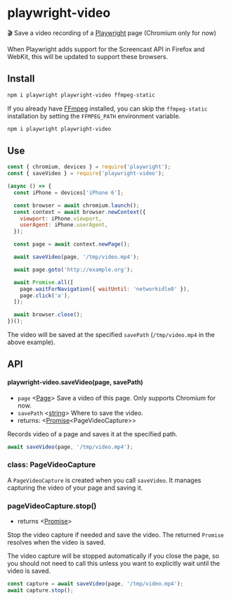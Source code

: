# playwright-video

🎬 Save a video recording of a [Playwright](https://github.com/microsoft/playwright) page (Chromium only for now)

When Playwright adds support for the Screencast API in Firefox and WebKit, this will be updated to support these browsers.

## Install

```sh
npm i playwright playwright-video ffmpeg-static
```

If you already have [FFmpeg](https://www.ffmpeg.org) installed, you can skip the `ffmpeg-static` installation by setting the `FFMPEG_PATH` environment variable.

```sh
npm i playwright playwright-video
```

## Use

```js
const { chromium, devices } = require('playwright');
const { saveVideo } = require('playwright-video');

(async () => {
  const iPhone = devices['iPhone 6'];

  const browser = await chromium.launch();
  const context = await browser.newContext({
    viewport: iPhone.viewport,
    userAgent: iPhone.userAgent,
  });

  const page = await context.newPage();

  await saveVideo(page, '/tmp/video.mp4');

  await page.goto('http://example.org');

  await Promise.all([
    page.waitForNavigation({ waitUntil: 'networkidle0' }),
    page.click('a'),
  ]);

  await browser.close();
})();
```

The video will be saved at the specified `savePath` (`/tmp/video.mp4` in the above example).

## API

#### playwright-video.saveVideo(page, savePath)

- `page` <[Page]> Save a video of this page. Only supports Chromium for now.
- `savePath` <[string]> Where to save the video.
- returns: <[Promise]\<PageVideoCapture>>

Records video of a page and saves it at the specified path.

```js
await saveVideo(page, '/tmp/video.mp4');
```

### class: PageVideoCapture

A `PageVideoCapture` is created when you call `saveVideo`. It manages capturing the video of your page and saving it.

### pageVideoCapture.stop()

- returns <[Promise]>

Stop the video capture if needed and save the video. The returned `Promise` resolves when the video is saved.

The video capture will be stopped automatically if you close the page, so you should not need to call this unless you want to explicitly wait until the video is saved.

```js
const capture = await saveVideo(page, '/tmp/video.mp4');
await capture.stop();
```

[object]: https://developer.mozilla.org/en-US/docs/Web/JavaScript/Reference/Global_Objects/Object 'Object'
[page]: https://github.com/microsoft/playwright/blob/master/docs/api.md#class-page 'Page'
[promise]: https://developer.mozilla.org/en-US/docs/Web/JavaScript/Reference/Global_Objects/Promise 'Promise'
[string]: https://developer.mozilla.org/en-US/docs/Web/JavaScript/Data_structures#String_type 'string'
